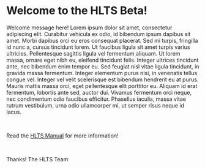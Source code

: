 # Welcome to the HLTS Beta!

Welcome message here! Lorem ipsum dolor sit amet, consectetur adipiscing elit. Curabitur vehicula ex odio, id bibendum ipsum dapibus sit amet. Morbi dapibus orci eu eros consequat placerat. Sed mi turpis, fringilla id nunc a, cursus tincidunt lorem. Ut faucibus ligula sit amet turpis varius ultricies. Pellentesque sagittis ligula vel fermentum aliquam. Ut lorem massa, ornare eget nibh eu, eleifend tincidunt felis. Integer ultrices tincidunt ante, nec bibendum enim tempor eu. Sed feugiat nisl vitae ligula tincidunt, in gravida massa fermentum. Integer elementum purus nisi, in venenatis tellus congue vel. Integer vel velit scelerisque est bibendum hendrerit eu at purus. Mauris mattis massa orci, eget pellentesque elit porttitor eu. Aliquam id erat fermentum, lobortis ante sed, auctor dui. Vivamus fermentum orci neque, nec condimentum odio faucibus efficitur. Phasellus iaculis, massa vitae rutrum vestibulum, urna odio ullamcorper mi, ut semper risus neque id lacus.

<br>

Read the <a href="manual">HLTS Manual</a> for more information!

<br>

Thanks!
The HLTS Team